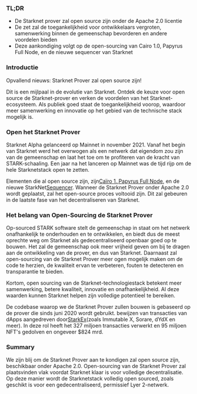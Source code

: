 ### TL;DR

* De Starknet prover zal open source zijn onder de Apache 2.0 licentie
* De zet zal de toegankelijkheid voor ontwikkelaars vergroten, samenwerking binnen de gemeenschap bevorderen en andere voordelen bieden
* Deze aankondiging volgt op de open-sourcing van Cairo 1.0, Papyrus Full Node, en de nieuwe sequencer van Starknet

### Introductie

Opvallend nieuws: Starknet Prover zal open source zijn!

Dit is een mijlpaal in de evolutie van Starknet. Ontdek de keuze voor open source de Starknet-prover en verken de voordelen van het Starknet-ecosysteem. Als publiek goed staat de toegankelijkheid voorop, waardoor meer samenwerking en innovatie op het gebied van de technische stack mogelijk is.

### Open het Starknet Prover

Starknet Alpha gelanceerd op Mainnet in november 2021. Vanaf het begin van Starknet werd het overwogen als een netwerk dat eigendom zou zijn van de gemeenschap en laat het toe om te profiteren van de kracht van STARK-schaaling. Een jaar na het lanceren op Mainnet was de tijd rijp om de hele Starknetstack open te zetten.

Elementen die al open source zijn, zijn[Caïro 1.](https://medium.com/starkware/open-sourcing-cairo-1-0-b3100a664bb0),[Papyrus Full Node](https://medium.com/starkware/papyrus-an-open-source-starknet-full-node-396f7cd90202), en de nieuwe StarkNet[Sequencer](https://starkware.medium.com/starknets-new-sequencer-339e63845003). Wanneer de Starknet Prover onder Apache 2.0 wordt geplaatst, zal het open-source proces voltooid zijn. Dit zal gebeuren in de laatste fase van het decentraliseren van Starknet.

### Het belang van Open-Sourcing de Starknet Prover

Op-sourced STARK software stelt de gemeenschap in staat om het netwerk onafhankelijk te onderhouden en te ontwikkelen, en biedt dus de meest oprechte weg om Starknet als gedecentraliseerd openbaar goed op te bouwen. Het zal de gemeenschap ook meer vrijheid geven om bij te dragen aan de ontwikkeling van de prover, en dus van Starknet. Daarnaast zal open-sourcing van de Starknet Prover meer ogen mogelijk maken om de code te herzien, de kwaliteit ervan te verbeteren, fouten te detecteren en transparantie te bieden.

Kortom, open sourcing van de Starknet-technologiestack betekent meer samenwerking, betere kwaliteit, innovatie en onafhankelijkheid. Al deze waarden kunnen Starknet helpen zijn volledige potentieel te bereiken.

De codebase waarop we de Starknet Prover zullen bouwen is gebaseerd op de prover die sinds juni 2020 wordt gebruikt. bewijzen van transacties van dApps aangedreven door[StarkEx](https://medium.com/starkware/starks-starkex-and-starknet-9a426680745a)(zoals Immutable X, Sorare, dYdX en meer). In deze rol heeft het 327 miljoen transacties verwerkt en 95 miljoen NFT's gedolven en ongeveer $824 mrd.

### Summary

We zijn blij om de Starknet Prover aan te kondigen zal open source zijn, beschikbaar onder Apache 2.0. Open-sourcing van de Starknet Prover zal plaatsvinden vlak voordat Starknet klaar is voor volledige decentralisatie. Op deze manier wordt de Starknetstack volledig open sourced, zoals geschikt is voor een gedecentraliseerd, permissief Lyer 2-netwerk.